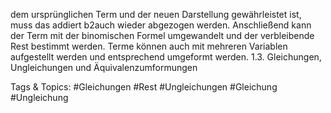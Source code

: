 dem ursprünglichen Term und der neuen Darstellung gewährleistet ist, muss das addiert b2auch wieder
abgezogen werden. Anschließend kann der Term mit der binomischen Formel umgewandelt und der
verbleibende Rest bestimmt werden.
Terme können auch mit mehreren Variablen aufgestellt werden und entsprechend umgeformt werden.
1.3. Gleichungen, Ungleichungen und Äquivalenzumformungen

   Tags & Topics:
   #Gleichungen
   #Rest
   #Ungleichungen
   #Gleichung
   #Ungleichung